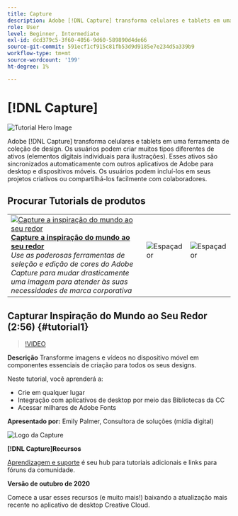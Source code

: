 ```yaml
---
title: Capture
description: Adobe [!DNL Capture] transforma celulares e tablets em uma ferramenta de coleção de design
role: User
level: Beginner, Intermediate
exl-id: dcd379c5-3f60-4056-9d60-589890d4de66
source-git-commit: 591ecf1cf915c81fb53d9d9185e7e234d5a339b9
workflow-type: tm+mt
source-wordcount: '199'
ht-degree: 1%

---
```


# [!DNL Capture]

![Tutorial Hero Image](../assets/Capture.jpg)

Adobe [!DNL Capture] transforma celulares e tablets em uma ferramenta de coleção de design. Os usuários podem criar muitos tipos diferentes de ativos (elementos digitais individuais para ilustrações).   Esses ativos são sincronizados automaticamente com outros aplicativos de Adobe para desktop e dispositivos móveis. Os usuários podem incluí-los em seus projetos criativos ou compartilhá-los facilmente com colaboradores.

## Procurar Tutorials de produtos

<table style="table-layout:fixed">
<tr>
 <td>
   <a href="capture.md#tutorial1">
      <img alt="Capture a inspiração do mundo ao seu redor" src="../assets/capture_palmer_thumbnail.jpg" />
   </a>
    <div>
   <a href="capture.md#tutorial1"><strong>Capture a inspiração do mundo ao seu redor</strong></a>
    </div>
    <em>Use as poderosas ferramentas de seleção e edição de cores do Adobe Capture para mudar drasticamente uma imagem para atender às suas necessidades de marca corporativa</em>
    <br>
  </td>
  <td>
    <img alt="Espaçador" src="../assets/Whitespacer.png" />
    <div>
    <br>
  </td>
  <td>
    <img alt="Espaçador" src="../assets/Whitespacer.png" />
    <div>
    <br>
  </td>
</tr>
</table>

## Capturar Inspiração do Mundo ao Seu Redor (2:56) {#tutorial1}

>[!VIDEO](https://video.tv.adobe.com/v/326825?hidetitle=true)

**Descrição**
Transforme imagens e vídeos no dispositivo móvel em componentes essenciais de criação para todos os seus designs.

Neste tutorial, você aprenderá a:
* Crie em qualquer lugar
* Integração com aplicativos de desktop por meio das Bibliotecas da CC
* Acessar milhares de Adobe Fonts

**Apresentado por:**
Emily Palmer, Consultora de soluções (mídia digital)

![Logo da Capture](../assets/ca_appicon_96.png)

**[!DNL Capture]Recursos**

[Aprendizagem e suporte](https://helpx.adobe.com/mobile-apps/help/capture-faq.html) é seu hub para tutoriais adicionais e links para fóruns da comunidade.

**Versão de outubro de 2020**

Comece a usar esses recursos (e muito mais!) baixando a atualização mais recente no aplicativo de desktop Creative Cloud.
